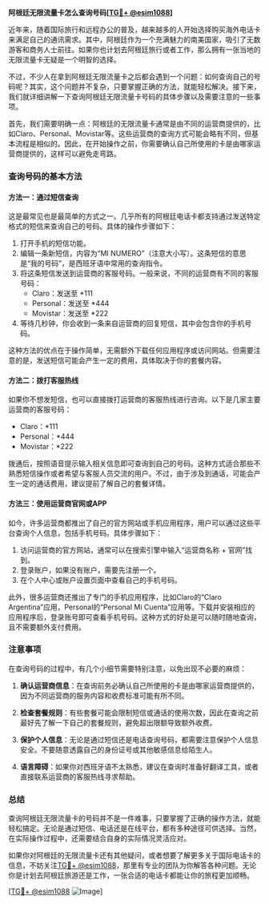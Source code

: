 **阿根廷无限流量卡怎么查询号码[[TG💪+ @esim1088](https://t.me/s/esim1088)]**

近年来，随着国际旅行和远程办公的普及，越来越多的人开始选择购买海外电话卡来满足自己的通讯需求。其中，阿根廷作为一个充满魅力的南美国家，吸引了无数游客和商务人士前往。如果你也计划去阿根廷旅行或者工作，那么拥有一张当地的无限流量卡无疑是一个明智的选择。

不过，不少人在拿到阿根廷无限流量卡之后都会遇到一个问题：如何查询自己的号码呢？其实，这个问题并不复杂，只要掌握正确的方法，就能轻松解决。接下来，我们就详细讲解一下查询阿根廷无限流量卡号码的具体步骤以及需要注意的一些事项。

首先，我们需要明确一点：阿根廷的无限流量卡通常是由不同的运营商提供的，比如Claro、Personal、Movistar等。这些运营商的查询方式可能会略有不同，但基本流程是相似的。因此，在开始操作之前，你需要确认自己所使用的卡是由哪家运营商提供的，这样可以避免走弯路。

### 查询号码的基本方法

#### 方法一：通过短信查询
这是最常见也是最简单的方式之一。几乎所有的阿根廷电话卡都支持通过发送特定格式的短信来查询自己的号码。具体的操作步骤如下：

1. 打开手机的短信功能。
2. 编辑一条新短信，内容为“MI NUMERO”（注意大小写）。这条短信的意思是“我的号码”，是西班牙语中常用的查询指令。
3. 将这条短信发送到运营商的客服号码。一般来说，不同的运营商有不同的客服号码：
   - Claro：发送至 *111
   - Personal：发送至 *444
   - Movistar：发送至 *222
4. 等待几秒钟，你会收到一条来自运营商的回复短信，其中会包含你的手机号码。

这种方法的优点在于操作简单，无需额外下载任何应用程序或访问网站。但需要注意的是，发送短信可能会产生一定的费用，具体取决于你的套餐内容。

#### 方法二：拨打客服热线
如果你不想发短信，也可以直接拨打运营商的客服热线进行咨询。以下是几家主要运营商的客服号码：

- Claro：*111
- Personal：*444
- Movistar：*222

拨通后，按照语音提示输入相关信息即可查询到自己的号码。这种方式适合那些不熟悉短信操作或者希望与客服人员交流的用户。不过，由于涉及到通话，可能会产生一定的通话费用，建议提前了解自己的套餐详情。

#### 方法三：使用运营商官网或APP
如今，许多运营商都推出了自己的官方网站或手机应用程序，用户可以通过这些平台查询个人信息，包括手机号码。具体步骤如下：

1. 访问运营商的官方网站，通常可以在搜索引擎中输入“运营商名称 + 官网”找到。
2. 登录账户，如果没有账户，需要先注册一个。
3. 在个人中心或账户设置页面中查看自己的手机号码。

此外，很多运营商还推出了专门的手机应用程序，比如Claro的“Claro Argentina”应用，Personal的“Personal Mi Cuenta”应用等。下载并安装相应的应用程序后，登录账号即可查看手机号码。这种方式的好处是可以随时随地查询，且不需要额外支付费用。

### 注意事项

在查询号码的过程中，有几个小细节需要特别注意，以免出现不必要的麻烦：

1. **确认运营商信息**：在查询前务必确认自己所使用的卡是由哪家运营商提供的，因为不同运营商的服务内容和收费标准可能有所不同。
   
2. **检查套餐规则**：有些套餐可能会限制短信或通话的使用次数，因此在查询之前最好先了解一下自己的套餐规则，避免超出限额导致额外收费。

3. **保护个人信息**：无论是通过短信还是电话查询号码，都需要注意保护个人信息安全。不要随意透露自己的身份证号或其他敏感信息给陌生人。

4. **语言障碍**：如果你对西班牙语不太熟悉，建议在查询时准备好翻译工具，或者直接联系运营商的客服热线寻求帮助。

### 总结

查询阿根廷无限流量卡的号码并不是一件难事，只要掌握了正确的操作方法，就能轻松搞定。无论是通过短信、电话还是在线平台，都有多种途径可供选择。当然，在实际操作过程中，还需要结合自身的实际情况灵活应对。

如果你对阿根廷的无限流量卡还有其他疑问，或者想要了解更多关于国际电话卡的信息，不妨关注[TG💪+ @esim1088](https://t.me/s/esim1088)，那里有专业的团队为你解答各种问题。无论你是计划去阿根廷旅游还是工作，一张合适的电话卡都能让你的旅程更加顺畅。

[[TG💪+ @esim1088](https://t.me/s/esim1088) ![Image](https://i.postimg.cc/4NQfJmqS/Snipaste-2025-05-13-00-14-12.png)]